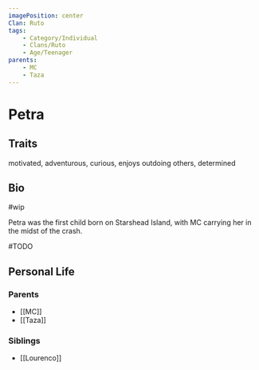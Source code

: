 ```yaml
---
imagePosition: center
Clan: Ruto
tags:
    - Category/Individual
    - Clans/Ruto
    - Age/Teenager
parents:
    - MC
    - Taza
---
```


# Petra

## Traits

<span class='traits chip-list'>motivated, adventurous, curious, enjoys outdoing others, determined</span>

## Bio
#wip

Petra was the first child born on Starshead Island, with MC carrying her in the midst of the crash.

#TODO 


## Personal Life

### Parents

-   [[MC]]
-   [[Taza]]

### Siblings

-   [[Lourenco]]
